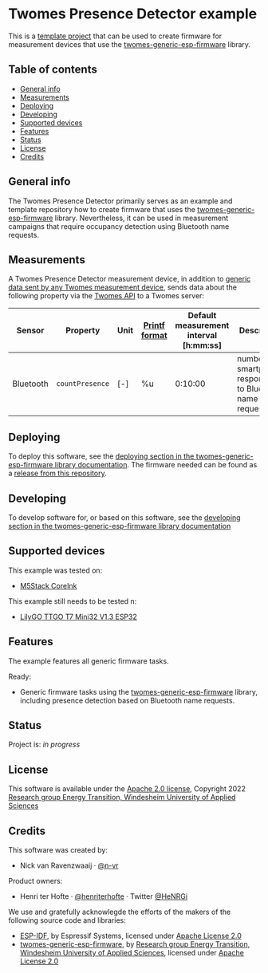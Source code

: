 # Twomes Presence Detector example

This is a [template project](https://github.com/energietransitie/twomes-presence-detector/generate) that can be used to create firmware for measurement devices that use the [twomes-generic-esp-firmware](https://github.com/energietransitie/twomes-generic-esp-firmware) library.

## Table of contents
* [General info](#general-info)
* [Measurements](#measurements)
* [Deploying](#deploying)
* [Developing](#developing) 
* [Supported devices](#supported-devices)
* [Features](#features)
* [Status](#status)
* [License](#license)
* [Credits](#credits)

## General info
The Twomes Presence Detector primarily serves as an example and template repository how to create firmware that uses the [twomes-generic-esp-firmware](https://github.com/energietransitie/twomes-generic-esp-firmware) library. Nevertheless, it can be used in  measurement campaigns that require occupancy detection using Bluetooth name requests.

## Measurements

A Twomes Presence Detector measurement device, in addition to [generic data sent by any Twomes measurement device](https://github.com/energietransitie/twomes-generic-esp-firmware#readme), sends data about the following property via the [Twomes API](https://github.com/energietransitie/twomes-backoffice-api) to a Twomes server:

| Sensor | Property           | Unit | [Printf format](https://en.wikipedia.org/wiki/Printf_format_string) | Default measurement interval \[h:mm:ss\] | Description                            |
|--------|--------------------|------|--------|-------------------|----------------------------------------|
| Bluetooth  | `countPresence`         | [-]   | %u   | 0:10:00           | number of smartphones responding to Bluetooth name request                        |



## Deploying
To deploy this software, see the [deploying section in the twomes-generic-esp-firmware library documentation](https://www.energietransitiewindesheim.nl/twomes-generic-esp-firmware/deploying/prerequisites/). The firmware needed can be found as a [release from this repository](./releases).

## Developing
To develop software for, or based on this software, see the [developing section in the twomes-generic-esp-firmware library documentation](https://www.energietransitiewindesheim.nl/twomes-generic-esp-firmware/starting/prerequisites/)

## Supported devices
This example was tested on:
- [M5Stack CoreInk](https://github.com/m5stack/M5-CoreInk)

This example still needs to be tested n:
- [LilyGO TTGO T7 Mini32 V1.3 ESP32](https://github.com/LilyGO/ESP32-MINI-32-V1.3)

## Features
The example features all generic firmware tasks.

Ready:
* Generic firmware tasks using the [twomes-generic-esp-firmware](https://github.com/energietransitie/twomes-generic-esp-firmware) library, including presence detection based on Bluetooth name requests.

## Status
Project is: _in progress_

## License
This software is available under the [Apache 2.0 license](./LICENSE), Copyright 2022 [Research group Energy Transition, Windesheim University of Applied Sciences](https://windesheim.nl/energietransitie) 

## Credits
This software was created by:
* Nick van Ravenzwaaij · [@n-vr](https://github.com/n-vr)

Product owners:
* Henri ter Hofte · [@henriterhofte](https://github.com/henriterhofte) · Twitter [@HeNRGi](https://twitter.com/HeNRGi)

We use and gratefully acknowlegde the efforts of the makers of the following source code and libraries:
* [ESP-IDF](https://github.com/espressif/esp-idf), by Espressif Systems, licensed under [Apache License 2.0](https://github.com/espressif/esp-idf/blob/9d34a1cd42f6f63b3c699c3fe8ec7216dd56f36a/LICENSE)
* [twomes-generic-esp-firmware](https://github.com/energietransitie/twomes-generic-esp-firmware), by [Research group Energy Transition, Windesheim University of Applied Sciences](https://windesheim.nl/energietransitie), licensed under [Apache License 2.0](https://github.com/energietransitie/twomes-generic-esp-firmware/blob/main/LICENSE.md)